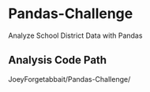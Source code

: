 # Pandas-Challenge
Analyze School District Data with Pandas 

## Analysis Code Path 
JoeyForgetabbait/Pandas-Challenge/
